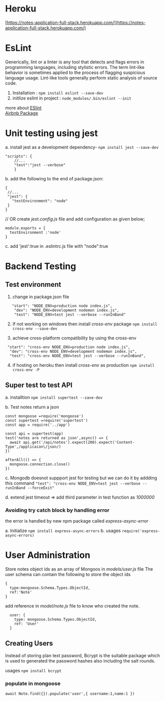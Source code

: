 # Heroku
[https://notes-application-full-stack.herokuapp.com/](https://notes-application-full-stack.herokuapp.com/)



# EsLint 
Generically, lint or a linter is any tool that detects and flags errors in programming languages, including stylistic errors. The term lint-like behavior is sometimes applied to the process of flagging suspicious language usage. Lint-like tools generally perform static analysis of source code.

1. Installation : `npm install eslint --save-dev`
2. initlize eslint in project : `node_modules/.bin/eslint --init`

 more about [ESlint](https://fullstackopen.com/en/part3/validation_and_es_lint#lint)<br/>
[Airbnb Package](https://github.com/airbnb/javascript/tree/master/packages/eslint-config-airbnb)


# Unit testing using jest
 
 a. install jest as a development dependency- 
 `npm install jest --save-dev `

```
"scripts": {
    //...
    "test":"jest --verbose"
    } 
```
b. add the following to the end of package.json:
```
{
 //...
 "jest": {
   "testEnvironment": "node"
 }
}
```
// OR
create *jest.config.js* file and add configuration as given below;

```
module.exports = {
  testEnvironment :'node'
}
```

c. add 'jest':true in .eslintrc.js file with "node":true 



# Backend Testing

## Test environment
  1. change in package.json file
```
   "start": "NODE_ENV=production node index.js",
    "dev": "NODE_ENV=development nodemon index.js",
    "test": "NODE_ENV=test jest --verbose --runInBand"
```
  2. If not working on windows then install *cross-env* package
`npm install cross-env --save-dev`

3. achieve cross-platform compatibility by using the cross-env
```
 "start": "cross-env NODE_ENV=production node index.js",
  "dev": "cross-env NODE_ENV=development nodemon index.js",
  "test": "cross-env NODE_ENV=test jest --verbose --runInBand",

```
4. if hosting on heroku then install *cross-env* as production
`npm install cross-env -P` 

## Super test to test API
a. installtion `npm install supertest --save-dev`

b. Test notes return a json 
```
const mongoose =require('mongoose')
const supertest =require('supertest')
const app = require('../app')

const api = supertest(app)
test('notes are returned as json',async() => {
  await api.get('/api/notes').expect(200).expect('Content-Type',/applicaion\/json/)
})

afterAll(() => {
  mongoose.connection.close()
})
```

c. Mongodb doesnot suppport jest for testing but we can do it by addding this command
`"test": "cross-env NODE_ENV=test jest --verbose --runInBand --forceExit"`

d. extend jest timeout
  => add third parameter in test function as *1000000*



### Avoiding try catch block by handling error 
the error is handled by new npm  package called *express-async-error*

a. Initialize `npm install express-async-errors`
b. usages  `require('express-async-errors)`



# User Administration
Store notes object ids as an array of Mongoos in *models/user.js* file
The user schema can contain the following to store the object ids
```
{
  type:mongoose.Schema.Types.ObjectId,
  ref:'Note'
}
```

add reference in *model/note.js* file to know who created the note.
```
  user: {
    type: mongoose.Schema.Types.ObjectId,
    ref: 'User'
  }

```
## Creating Users 
Instead of storing plan text password, Bcrypt is the suitable package which is used to generated the password hashes also including the salt rounds.

usages
`npm install bcrypt`

### populate in mongoose
`await Note.find({}).populate('user',{ username:1,name:1 })`